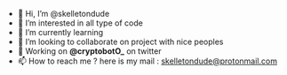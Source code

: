 - 👋 Hi, I’m @skelletondude
- 👀 I’m interested in all type of code
- 🌱 I’m currently learning 
- 💞️ I’m looking to collaborate on project with nice peoples
- 🤖 Working on **@cryptobotO_** on twitter
- 📫 How to reach me ? here is my mail : skelletondude@protonmail.com

